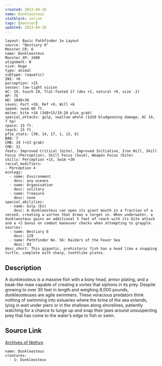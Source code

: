 ```yaml
---
created: 2023-04-28
name: Dunkleosteus
statblock: inline
tags: [monster]
updated: 2023-04-28
---
```

```statblock
layout: Basic Pathfinder 1e Layout
source: "Bestiary 6"
Monster_CR: 6
name: Dunkleosteus
Monster_XP: 2400
alignment: N
size: Huge
type: animal
subtype: (aquatic)
INI: +6
perception: +15
senses: low-light vision
AC: 19, touch 10, flat-footed 17 (dex +2, natural +9, size -2)
HP: 75
HD: 10d8+30
saves: Fort +10, Ref +9, Will +6
speed: swim 60 ft.
melee: bite +16 (3d8+15/19-20 plus grab)
special_attacks: gulp, swallow whole (1d10 bludgeoning damage, AC 14, 7 hp)
space: 15 ft.
reach: 15 ft.
pf1e_stats: [30, 14, 17, 1, 13, 6]
BAB: 7
CMB: 19 (+23 grab)
CMD: 31
feats: Improved Critical (bite), Improved Initiative, Iron Will, Skill Focus (Perception), Skill Focus (Swim), Weapon Focus (bite)
skills: Perception +15, Swim +30
racial_modifiers:
- Perception 4
ecology:
  - name: Environment
    desc: any oceans
  - name: Organisation
    desc: solitary
  - name: Treasure
    desc: none
special_abilities:
  - name: Gulp (Ex)
    desc: A dunkleosteus can open its giant mouth in a fraction of a second, creating a vortex that draws a target in. When underwater, a dunkleosteus gains an additional 5 feet of reach with its bite attack and a +2 bonus on combat maneuver checks when attempting to grapple.
sources:
  - name: Bestiary 6
    desc: 129
  - name: Pathfinder No. 56: Raiders of the Fever Sea
    desc: 83
desc_short: This gigantic, prehistoric fish has a head like a snapping turtle, complete with sharp, toothlike plates.
```
## Description
A dunkleosteus is a massive fish with a bony head, armor plating, and a beak-like maw capable of creating a vortex that siphons in its prey. Despite growing to over 30 feet in length and weighing 8,000 pounds, dunkleosteuses are agile swimmers. These voracious predators think nothing of swimming into estuaries where the brine of the sea extends, lying in wait under piers or in the shallows along shorelines, patiently watching for a chance to lunge up and snap their jaws around unsuspecting prey that has come to the water’s edge to fish or swim.
## Source Link
[Archives of Nethys](https://aonprd.com/MonsterDisplay.aspx?ItemName=Dunkleosteus)
```encounter-table
name: Dunkleosteus
creatures:
  - 1: Dunkleosteus
```
